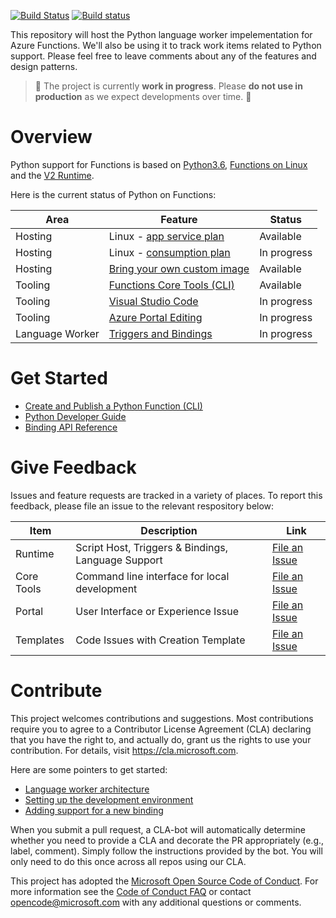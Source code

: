 [![Build Status](https://travis-ci.org/Azure/azure-functions-python-worker.svg?branch=dev)](https://travis-ci.org/Azure/azure-functions-python-worker)
[![Build status](https://ci.appveyor.com/api/projects/status/github/azure/azure-functions-python-worker?svg=true&branch=dev)](https://ci.appveyor.com/project/appsvc/azure-functions-python-worker)

This repository will host the Python language worker impelementation for Azure Functions. We'll also be using it to track work items related to Python support. Please feel free to leave comments about any of the features and design patterns.

> :construction: The project is currently **work in progress**. Please **do not use in production** as we expect developments over time. :construction:

# Overview

Python support for Functions is based on [Python3.6](https://www.python.org/downloads/release/python-360/), [Functions on Linux](https://blogs.msdn.microsoft.com/appserviceteam/2017/11/15/functions-on-linux-preview/) and the [V2 Runtime](https://docs.microsoft.com/en-us/azure/azure-functions/functions-versions).

Here is the current status of Python on Functions:

| Area | Feature | Status |
|------|---------|--------|
| Hosting | Linux - [app service plan](https://docs.microsoft.com/en-us/azure/azure-functions/functions-scale#app-service-plan) | Available |
| Hosting | Linux - [consumption plan](https://docs.microsoft.com/en-us/azure/azure-functions/functions-scale#consumption-plan) | In progress |
| Hosting | [Bring your own custom image](https://docs.microsoft.com/en-us/azure/azure-functions/functions-create-function-linux-custom-image) | Available |
| Tooling | [Functions Core Tools (CLI)](https://docs.microsoft.com/en-us/azure/azure-functions/functions-run-local)| Available |
| Tooling | [Visual Studio Code](https://code.visualstudio.com/tutorials/functions-extension/getting-started) | In progress |
| Tooling | [Azure Portal Editing](https://docs.microsoft.com/en-us/azure/azure-functions/functions-create-first-azure-function) | In progress |
| Language Worker | [Triggers and Bindings](https://docs.microsoft.com/en-us/azure/azure-functions/functions-triggers-bindings) | In progress |

# Get Started

- [Create and Publish a Python Function (CLI)](https://github.com/Azure/azure-functions-python-worker/wiki/Create-Function-(CLI))
- [Python Developer Guide](https://pythondeveloperguide.azurewebsites.net/)
- [Binding API Reference](https://pythondeveloperguide.azurewebsites.net/api.html#azure-functions-reference)

# Give Feedback

Issues and feature requests are tracked in a variety of places. To report this feedback, please file an issue to the relevant respository below:

|Item|Description|Link|
|----|-----|-----|
|Runtime|Script Host, Triggers & Bindings, Language Support|[File an Issue](https://github.com/Azure/azure-functions-host/issues)|
|Core Tools|Command line interface for local development|[File an Issue](https://github.com/Azure/azure-functions-core-tools/issues)|
|Portal|User Interface or Experience Issue|[File an Issue](https://github.com/azure/azure-functions-ux/issues)|
|Templates|Code Issues with Creation Template|[File an Issue](https://github.com/Azure/azure-functions-templates/issues)|

# Contribute

This project welcomes contributions and suggestions.  Most contributions require you to agree to a
Contributor License Agreement (CLA) declaring that you have the right to, and actually do, grant us
the rights to use your contribution. For details, visit https://cla.microsoft.com.

Here are some pointers to get started:

- [Language worker architecture](https://github.com/Azure/azure-functions-python-worker/wiki/Worker-Architecture)
- [Setting up the development environment](https://github.com/Azure/azure-functions-python-worker/wiki/Contributor-Guide)
- [Adding support for a new binding](https://github.com/Azure/azure-functions-python-worker/wiki/Adding-support-for-a-new-binding-type)

When you submit a pull request, a CLA-bot will automatically determine whether you need to provide
a CLA and decorate the PR appropriately (e.g., label, comment). Simply follow the instructions
provided by the bot. You will only need to do this once across all repos using our CLA.

This project has adopted the [Microsoft Open Source Code of Conduct](https://opensource.microsoft.com/codeofconduct/).
For more information see the [Code of Conduct FAQ](https://opensource.microsoft.com/codeofconduct/faq/) or
contact [opencode@microsoft.com](mailto:opencode@microsoft.com) with any additional questions or comments.
